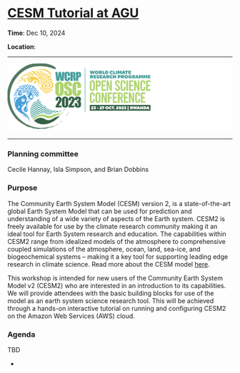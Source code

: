 # [CESM Tutorial at AGU](https://ncar.github.io/CESM-Tutorial-AGU/README.html)

**Time**: Dec 10, 2024

**Location**: 
___

[![WCRP logo](images/logo_WCRP.png)](https://wcrp-osc2023.org/)
___

### Planning committee
Cecile Hannay, Isla Simpson, and Brian Dobbins

### Purpose

The Community Earth System Model (CESM) version 2, is a state-of-the-art global Earth System Model that can be used for prediction and understanding of a wide variety of aspects of the Earth system. CESM2 is freely available for use by the climate research community making it an ideal tool for Earth System research and education. The capabilities within CESM2 range from idealized models of the atmosphere to comprehensive coupled simulations of the atmosphere, ocean, land, sea-ice, and biogeochemical systems – making it a key tool for supporting leading edge research in climate science. Read more about the CESM model [here](https://www.cesm.ucar.edu/).

This workshop is intended for new users of the Community Earth System Model v2 (CESM2) who are interested in an introduction to its capabilities.  We will provide attendees with the basic building blocks for use of the model as an earth system science research tool. This will be achieved through a hands-on interactive tutorial on running and configuring CESM2 on the Amazon Web Services (AWS) cloud.

### Agenda

TBD

- 			


